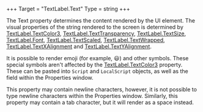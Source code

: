 +++
Target = "TextLabel.Text"
Type = string
+++

The Text property determines the content rendered by the UI element. The visual properties of the string rendered to the screen is determined by [TextLabel.TextColor3](https://developer.roblox.com/api-reference/property/TextLabel/TextColor3), [TextLabel.TextTransparency](https://developer.roblox.com/api-reference/property/TextLabel/TextTransparency), [TextLabel.TextSize](https://developer.roblox.com/api-reference/property/TextLabel/TextSize), [TextLabel.Font](https://developer.roblox.com/api-reference/property/TextLabel/Font), [TextLabel.TextScaled](https://developer.roblox.com/api-reference/property/TextLabel/TextScaled), [TextLabel.TextWrapped](https://developer.roblox.com/api-reference/property/TextLabel/TextWrapped), [TextLabel.TextXAlignment](https://developer.roblox.com/api-reference/property/TextLabel/TextXAlignment) and [TextLabel.TextYAlignment](https://developer.roblox.com/api-reference/property/TextLabel/TextYAlignment).It is possible to render emoji (for example, 😃) and other symbols. These special symbols aren't affected by the [TextLabel.TextColor3](https://developer.roblox.com/api-reference/property/TextLabel/TextColor3) property. These can be pasted into `Script` and `LocalScript` objects, as well as the field within the Properties window.This property may contain newline characters, however, it is not possible to type newline characters within the Properties window. Similarly, this property may contain a tab character, but it will render as a space instead.